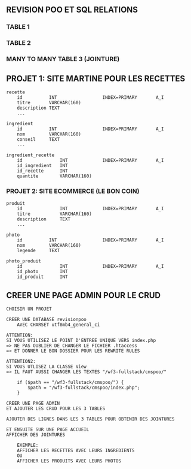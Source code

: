 ## REVISION POO ET SQL RELATIONS

### TABLE 1

### TABLE 2

### MANY TO MANY TABLE 3 (JOINTURE)


## PROJET 1: SITE MARTINE POUR LES RECETTES

    recette
        id          INT                 INDEX=PRIMARY       A_I
        titre       VARCHAR(160)
        description TEXT
        ...

    ingredient
        id          INT                 INDEX=PRIMARY       A_I
        nom         VARCHAR(160)
        conseil     TEXT
        ...

    ingredient_recette
        id              INT             INDEX=PRIMARY       A_I
        id_ingredient   INT
        id_recette      INT
        quantite        VARCHAR(160)


### PROJET 2: SITE ECOMMERCE (LE BON COIN)

    produit
        id              INT             INDEX=PRIMARY       A_I
        titre           VARCHAR(160)
        description     TEXT
        ...

    photo
        id          INT                 INDEX=PRIMARY       A_I
        nom         VARCHAR(160)
        legende     TEXT

    photo_produit
        id              INT             INDEX=PRIMARY       A_I
        id_photo        INT
        id_produit      INT


## CREER UNE PAGE ADMIN POUR LE CRUD



    CHOISIR UN PROJET

    CREER UNE DATABASE revisionpoo
        AVEC CHARSET utf8mb4_general_ci

    ATTENTION: 
    SI VOUS UTILISEZ LE POINT D'ENTREE UNIQUE VERS index.php
    => NE PAS OUBLIER DE CHANGER LE FICHIER .htaccess
    => ET DONNER LE BON DOSSIER POUR LES REWRITE RULES

    ATTENTION2:
    SI VOUS UTLISEZ LA CLASSE View
    => IL FAUT AUSSI CHANGER LES TEXTES "/wf3-fullstack/cmspoo/"

        if ($path == "/wf3-fullstack/cmspoo/") {
            $path = "/wf3-fullstack/cmspoo/index.php";
        }

    CREER UNE PAGE ADMIN
    ET AJOUTER LES CRUD POUR LES 3 TABLES

    AJOUTER DES LIGNES DANS LES 3 TABLES POUR OBTENIR DES JOINTURES

    ET ENSUITE SUR UNE PAGE ACCUEIL
    AFFICHER DES JOINTURES

        EXEMPLE:
        AFFICHER LES RECETTES AVEC LEURS INGREDIENTS
        OU
        AFFICHER LES PRODUITS AVEC LEURS PHOTOS






